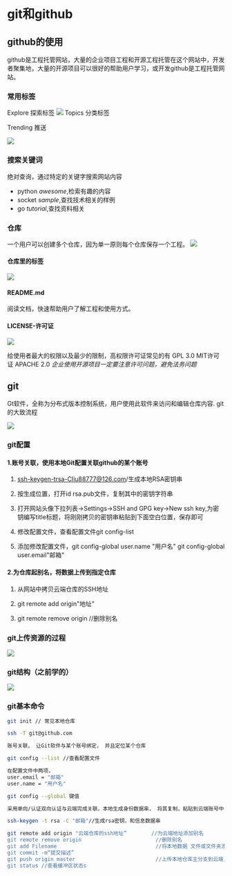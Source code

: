 # git和github

## github的使用
github是工程托管网站，大量的企业项目工程和开源工程托管在这个网站中，开发者聚集地，大量的开源项目可以很好的帮助用户学习，或开发github是工程托管网站。

### 常用标签
Explore 探索标签
![](https://liuhao-aliyun-oss.oss-cn-beijing.aliyuncs.com/1685542115604.png)
Topics 分类标签
    
Trending 推送

![](https://liuhao-aliyun-oss.oss-cn-beijing.aliyuncs.com/1685542210197.png)

### 搜索关键词
绝对查询，通过特定的关键字搜索网站内容
- python *awesome*,检索有趣的内容
- socket *sample*,查找技术相关的样例
- go *tutorial*,查找资料相关

### 仓库
一个用户可以创建多个仓库，因为单一原则每个仓库保存一个工程。
![](https://liuhao-aliyun-oss.oss-cn-beijing.aliyuncs.com/1685542508762.png)
#### 仓库里的标签

![](https://liuhao-aliyun-oss.oss-cn-beijing.aliyuncs.com/1685542474498.png)

#### README.md 
阅读文档，快速帮助用户了解工程和使用方式。

#### LICENSE-许可证
![](https://liuhao-aliyun-oss.oss-cn-beijing.aliyuncs.com/1685542623715.png)

给使用者最大的权限以及最少的限制，高权限许可证常见的有
GPL 3.0
MIT许可证
APACHE 2.0
*企业使用开源项目一定要注意许可问题，避免法务问题*

## git

Gt软件，全称为分布式版本控制系统，用户使用此软件来访问和编辑仓库内容.
git的大致流程

![](https://liuhao-aliyun-oss.oss-cn-beijing.aliyuncs.com/1685543148394.png)
### git配置

#### 1.账号关联，使用本地Git配置关联github的某个账号

1. ssh-keygen-trsa-CIiu88777@126.com/生成本地RSA密钥串

2. 按生成位置，打开id rsa.pub文件，复制其中的密钥字符串

3. 打开网站头像下拉列表->Settings->SSH and GPG key->New ssh key,为密钥编写title标题，将刚刚拷贝的密钥串粘贴到下面空白位置，保存即可

4. 修改配置文件，查看配置文件git config-list

5. 添加修改配置文件，git config-global user.name "用户名"  git config-global user.email"邮箱"

#### 2.为仓库起别名，将数据上传到指定仓库

1. 从网站中拷贝云端仓库的SSH地址

2. git remote add origin"地址"

3. git remote remove origin    //删除别名

### git上传资源的过程

![](https://liuhao-aliyun-oss.oss-cn-beijing.aliyuncs.com/1685541646114.png)

### git结构（之前学的）

![](https://liuhao-aliyun-oss.oss-cn-beijing.aliyuncs.com/1681570286213.png)

### git基本命令

```bash
git init // 常见本地仓库

ssh -T git@github.com

账号关联， 让Git软件与某个账号绑定， 并且定位某个仓库

git config --list //查看配置文件

在配置文件中两项， 
user.email = "邮箱"
user.name = "用户名"

git config --global 键值

采用单向/认证双向认证与云端完成关联，本地生成身份数据串， 将其复制，粘贴到云端账号中 RSA(非对称加密算法)

ssh-keygen -t rsa -C "邮箱"//生成rsa密钥，和信息数据串

git remote add origin "云端仓库的ssh地址”        //为云端地址添加别名
git remote remove origin                        //删除别名
git add Filename                                //将本地数据 文件或文件夹添加到git缓冲区
git commit -m“提交描述”
git push origin master                          //上传本地仓库主分支到云端,
git status //查看缓冲区状态s
```
